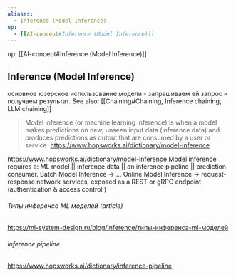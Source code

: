 ```yaml
---
aliases:
  - Inference (Model Inference)
up:
  - [[AI-concept#Inference (Model Inference)]]
---
```

up:  [[AI-concept#Inference (Model Inference)]]

## Inference (Model Inference)
основное юзерское использование модели - запрашиваем ей запрос и получаем результат.
See also: [[Chaining#Chaining, Inference chaining, LLM chaining]]

> Model inference (or machine learning inference) is when a model makes predictions on new, unseen input data (inference data) and produces predictions as output that are consumed by a user or service.  https://www.hopsworks.ai/dictionary/model-inference

https://www.hopsworks.ai/dictionary/model-inference
Model inference requires a: 
ML model || inference data || an inference pipeline || prediction consumer. 
‍Batch Model Inference -> ...
‍Online Model Inference -> request-response network services, exposed as a REST or gRPC endpoint (authentication & access control )

###### Типы инференса ML моделей (article)
https://ml-system-design.ru/blog/inference/типы-инференса-ml-моделей 

###### inference pipeline
https://www.hopsworks.ai/dictionary/inference-pipeline




